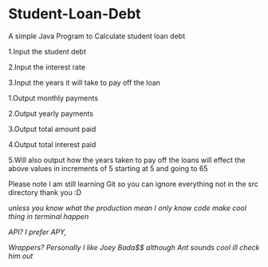 # Student-Loan-Debt
A simple Java Program to Calculate student loan debt

1.Input the student debt 

2.Input the interest rate

3.Input the years it will take to pay off the loan

1.Output monthly payments

2.Output yearly payments

3.Output total amount paid 

4.Output total interest paid

5.Will also output how the years taken to pay off the loans will effect the above values in increments of 5 starting at 5 and going to 65 

Please note I am still learning Git so you can ignore everything not in the src directory thank you :D

*unless you know what the production mean I only know code make cool thing in terminal happen*

*API? I prefer APY,*

*Wrappers? Personally I like Joey Bada$$ although Ant sounds cool ill check him out*
